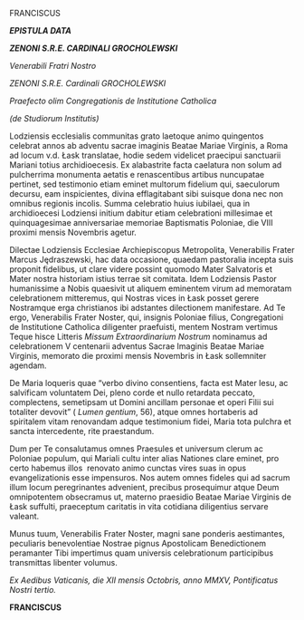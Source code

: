 FRANCISCUS

***EPISTULA DATA***

***ZENONI S.R.E. CARDINALI GROCHOLEWSKI***

*Venerabili Fratri Nostro*

*ZENONI S.R.E. Cardinali GROCHOLEWSKI*

*Praefecto olim Congregationis de Institutione Catholica*

*(de Studiorum Institutis)*

Lodziensis ecclesialis communitas grato laetoque animo quingentos celebrat annos ab adventu sacrae imaginis Beatae Mariae Virginis, a Roma ad locum v.d. Łask translatae, hodie sedem videlicet praecipui sanctuarii Mariani totius archidioecesis. Ex alabastrite facta caelatura non solum ad pulcherrima monumenta aetatis e renascentibus artibus nuncupatae pertinet, sed testimonio etiam eminet multorum fidelium qui, saeculorum decursu, eam inspicientes, divina efflagitabant sibi suisque dona nec non omnibus regionis incolis. Summa celebratio huius iubilaei, qua in archidioecesi Lodziensi initium dabitur etiam celebrationi millesimae et quinquagesimae anniversariae memoriae Baptismatis Poloniae, die VIII proximi mensis Novembris agetur.

Dilectae Lodziensis Ecclesiae Archiepiscopus Metropolita, Venerabilis Frater Marcus Jędraszewski, hac data occasione, quaedam pastoralia incepta suis proponit fidelibus, ut clare videre possint quomodo Mater Salvatoris et Mater nostra historiam istius terrae sit comitata. Idem Lodziensis Pastor humanissime a Nobis quaesivit ut aliquem eminentem virum ad memoratam celebrationem mitteremus, qui Nostras vices in Łask posset gerere Nostramque erga christianos ibi adstantes dilectionem manifestare. Ad Te ergo, Venerabilis Frater Noster, qui, insignis Poloniae filius, Congregationi de Institutione Catholica diligenter praefuisti, mentem Nostram vertimus Teque hisce Litteris *Missum Extraordinarium Nostrum* nominamus ad celebrationem V centenarii adventus Sacrae Imaginis Beatae Mariae Virginis, memorato die proximi mensis Novembris in Łask sollemniter agendam.

De Maria loqueris quae “verbo divino consentiens, facta est Mater Iesu, ac salvificam voluntatem Dei, pleno corde et nullo retardata peccato, complectens, semetipsam ut Domini ancillam personae et operi Filii sui totaliter devovit” ( *Lumen gentium*, 56), atque omnes hortaberis ad spiritalem vitam renovandam adque testimonium fidei, Maria tota pulchra et sancta intercedente, rite praestandum.

Dum per Te consalutamus omnes Praesules et universum clerum ac Poloniae populum, qui Mariali cultu inter alias Nationes clare eminet, pro certo habemus illos  renovato animo cunctas vires suas in opus evangelizationis esse impensuros. Nos autem omnes fideles qui ad sacrum illum locum peregrinantes advenient, precibus prosequimur atque Deum omnipotentem obsecramus ut, materno praesidio Beatae Mariae Virginis de Łask suffulti, praeceptum caritatis in vita cotidiana diligentius servare valeant.

Munus tuum, Venerabilis Frater Noster, magni sane ponderis aestimantes, peculiaris benevolentiae Nostrae pignus Apostolicam Benedictionem peramanter Tibi impertimus quam universis celebrationum participibus transmittas libenter volumus.

*Ex Aedibus Vaticanis, die XII mensis Octobris, anno MMXV, Pontificatus Nostri tertio.*

**FRANCISCUS**